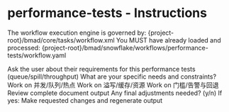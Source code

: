 # performance-tests - Instructions

<critical>The workflow execution engine is governed by: {project-root}/bmad/core/tasks/workflow.xml</critical>
<critical>You MUST have already loaded and processed: {project-root}/bmad/snowflake/workflows/performance-tests/workflow.yaml</critical>

<workflow>

<step n="1" goal="Understand Requirements">
<action>Ask the user about their requirements for this performance tests (queue/spill/throughput)</action>
<ask>What are your specific needs and constraints?</ask>
</step>

<step n="2" goal="并发/队列/热点">
<action>Work on 并发/队列/热点</action>
<template-output section="load"/>
</step>

<step n="3" goal="溢写/缓存/资源">
<action>Work on 溢写/缓存/资源</action>
<template-output section="spill"/>
</step>

<step n="4" goal="门槛/告警与回退">
<action>Work on 门槛/告警与回退</action>
<template-output section="thresholds"/>
</step>

<step n="5" goal="Review and Finalize">
<action>Review complete document output</action>
<ask>Any final adjustments needed? (y/n)</ask>
<check>If yes:</check>
  <action>Make requested changes and regenerate output</action>
</step>

</workflow>
